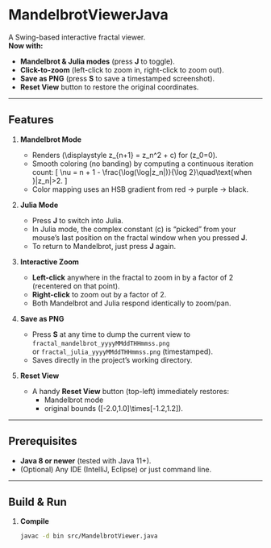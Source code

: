 # MandelbrotViewerJava

A Swing-based interactive fractal viewer.  
**Now with:**
- **Mandelbrot & Julia modes** (press **J** to toggle).
- **Click-to-zoom** (left-click to zoom in, right-click to zoom out).
- **Save as PNG** (press **S** to save a timestamped screenshot).
- **Reset View** button to restore the original coordinates.

---

## Features

1. **Mandelbrot Mode**
    - Renders \(\displaystyle z_{n+1} = z_n^2 + c\) for \(z_0=0\).
    - Smooth coloring (no banding) by computing a continuous iteration count:
      \[
      \nu = n + 1 - \frac{\log(\log|z_n|)}{\log 2}\quad\text{when }|z_n|>2.
      \]
    - Color mapping uses an HSB gradient from red → purple → black.

2. **Julia Mode**
    - Press **J** to switch into Julia.
    - In Julia mode, the complex constant \(c\) is “picked” from your mouse’s last position on the fractal window when you pressed **J**.
    - To return to Mandelbrot, just press **J** again.

3. **Interactive Zoom**
    - **Left-click** anywhere in the fractal to zoom in by a factor of 2 (recentered on that point).
    - **Right-click** to zoom out by a factor of 2.
    - Both Mandelbrot and Julia respond identically to zoom/pan.

4. **Save as PNG**
    - Press **S** at any time to dump the current view to `fractal_mandelbrot_yyyyMMddTHHmmss.png`  
      or `fractal_julia_yyyyMMddTHHmmss.png` (timestamped).
    - Saves directly in the project’s working directory.

5. **Reset View**
    - A handy **Reset View** button (top-left) immediately restores:
        - Mandelbrot mode
        - original bounds \([-2.0,1.0]\times[-1.2,1.2]\).

---

## Prerequisites

- **Java 8 or newer** (tested with Java 11+).
- (Optional) Any IDE (IntelliJ, Eclipse) or just command line.

---

## Build & Run

1. **Compile**
   ```bash
   javac -d bin src/MandelbrotViewer.java
